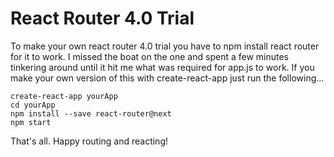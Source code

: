 # React Router 4.0 Trial

To make your own react router 4.0 trial you have to npm install react router for it to work. I missed the boat on the one and spent a few minutes tinkering around until it hit me what was required for app.js to work. If you make your own version of this with create-react-app just run the following...

```
create-react-app yourApp
cd yourApp
npm install --save react-router@next
npm start
```

That's all. Happy routing and reacting!

